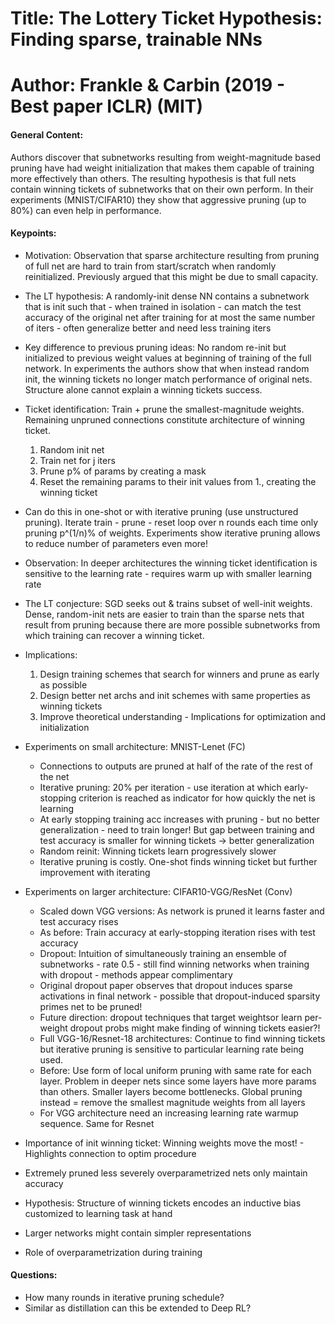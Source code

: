 # Title: The Lottery Ticket Hypothesis: Finding sparse, trainable NNs

# Author: Frankle & Carbin (2019 - Best paper ICLR) (MIT)

#### General Content:
Authors discover that subnetworks resulting from weight-magnitude based pruning have had weight initialization that makes them capable of training more effectively than others. The resulting hypothesis is that full nets contain winning tickets of subnetworks that on their own perform. In their experiments (MNIST/CIFAR10) they show that aggressive pruning (up to 80%) can even help in performance.

#### Keypoints:

* Motivation: Observation that sparse architecture resulting from pruning of full net are hard to train from start/scratch when randomly reinitialized. Previously argued that this might be due to small capacity.

* The LT hypothesis: A randomly-init dense NN contains a subnetwork that is init such that - when trained in isolation - can match the test accuracy of the original net after training for at most the same number of iters - often generalize better and need less training iters

* Key difference to previous pruning ideas: No random re-init but initialized to previous weight values at beginning of training of the full network. In experiments the authors show that when instead random init, the winning tickets no longer match performance of original nets. Structure alone cannot explain a winning tickets success.

* Ticket identification: Train + prune the smallest-magnitude weights. Remaining unpruned connections constitute architecture of winning ticket.
    1. Random init net
    2. Train net for j iters
    3. Prune p% of params by creating a mask
    4. Reset the remaining params to their init values from 1., creating the winning ticket

* Can do this in one-shot or with iterative pruning (use unstructured pruning). Iterate train - prune - reset loop over n rounds each time only pruning p^(1/n)% of weights. Experiments show iterative pruning allows to reduce number of parameters even more!

* Observation: In deeper architectures the winning ticket identification is sensitive to the learning rate - requires warm up with smaller learning rate

* The LT conjecture: SGD seeks out & trains subset of well-init weights. Dense, random-init nets are easier to train than the sparse nets that result from pruning because there are more possible subnetworks from which training can recover a winning ticket.

* Implications:
    1. Design training schemes that search for winners and prune as early as possible
    2. Design better net archs and init schemes with same properties as winning tickets
    3. Improve theoretical understanding - Implications for optimization and initialization

* Experiments on small architecture: MNIST-Lenet (FC)
    * Connections to outputs are pruned at half of the rate of the rest of the net
    * Iterative pruning: 20% per iteration - use iteration at which early-stopping criterion is reached as indicator for how quickly the net is learning
    * At early stopping training acc increases with pruning  - but no better generalization - need to train longer! But gap between training and test accuracy is smaller for winning tickets -> better generalization
    * Random reinit: Winning tickets learn progressively slower
    * Iterative pruning is costly. One-shot finds winning ticket but further improvement with iterating

* Experiments on larger architecture: CIFAR10-VGG/ResNet (Conv)
    * Scaled down VGG versions: As network is pruned it learns faster and test accuracy rises
    * As before: Train accuracy at early-stopping iteration rises with test accuracy
    * Dropout: Intuition of simultaneously training an ensemble of subnetworks - rate 0.5 - still find winning networks when training with dropout - methods appear complimentary
    * Original dropout paper observes that dropout induces sparse activations in final network - possible that dropout-induced sparsity primes net to be pruned!
    * Future direction: dropout techniques that target weightsor learn per-weight dropout probs might make finding of winning tickets easier?!
    * Full VGG-16/Resnet-18 architectures: Continue to find winning tickets but iterative pruning is sensitive to particular learning rate being used.
    * Before: Use form of local uniform pruning with same rate for each layer. Problem in deeper nets since some layers have more params than others. Smaller layers become bottlenecks. Global pruning instead = remove the smallest magnitude weights from all layers
    * For VGG architecture need an increasing learning rate warmup sequence. Same for Resnet

* Importance of init winning ticket: Winning weights move the most! - Highlights connection to optim procedure
* Extremely pruned less severely overparametrized nets only maintain accuracy
* Hypothesis: Structure of winning tickets encodes an inductive bias customized to learning task at hand
* Larger networks might contain simpler representations
* Role of overparametrization during training

#### Questions:

* How many rounds in iterative pruning schedule?
* Similar as distillation can this be extended to Deep RL?
